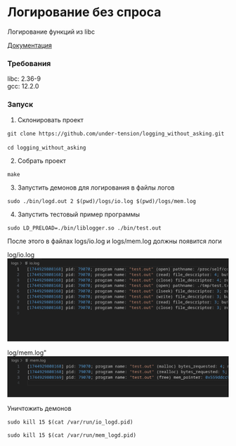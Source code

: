 # Логирование без спроса
Логирование функций из libc

[Документация](./docs/common.md)

### Требования

libc: 2.36-9\
gcc: 12.2.0

### Запуск

1) Склонировать проект
```
git clone https://github.com/under-tension/logging_without_asking.git

cd logging_without_asking
```

2) Собрать проект
```
make
```

3) Запустить демонов для логирования в файлы логов
```
sudo ./bin/logd.out 2 $(pwd)/logs/io.log $(pwd)/logs/mem.log
```

4) Запустить тестовый пример программы
```
sudo LD_PRELOAD=./bin/liblogger.so ./bin/test.out
```

После этого в файлах logs/io.log и logs/mem.log должны появится логи

log/io.log
![Содержимое log/io.log](docs/assets/img/io_logs.png "Содержимое log/io.log")

log/mem.log"
![Содержимое log/io.log](docs/assets/img/mem_logs.png "Содержимое log/mem.log")

Уничтожить демонов

```
sudo kill 15 $(cat /var/run/io_logd.pid)
```

```
sudo kill 15 $(cat /var/run/mem_logd.pid)
```